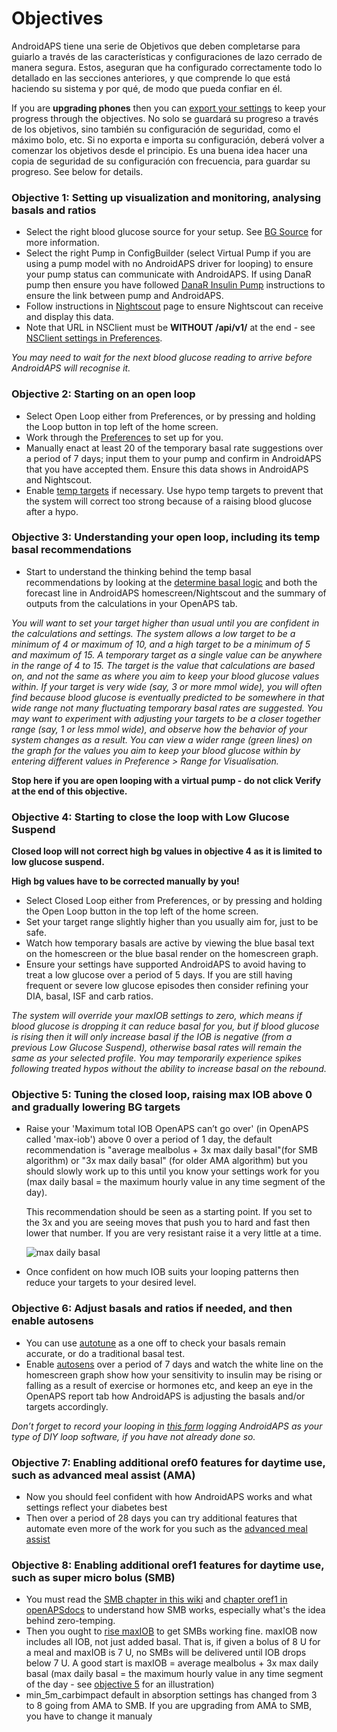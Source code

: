 # Objectives

AndroidAPS tiene una serie de Objetivos que deben completarse para guiarlo a través de las características y configuraciones de lazo cerrado de manera segura. Estos, aseguran que ha configurado correctamente todo lo detallado en las secciones anteriores, y que comprende lo que está haciendo su sistema y por qué, de modo que pueda confiar en él.

If you are **upgrading phones** then you can [export your settings](../Usage/ExportImportSettings) to keep your progress through the objectives. No solo se guardará su progreso a través de los objetivos, sino también su configuración de seguridad, como el máximo bolo, etc. Si no exporta e importa su configuración, deberá volver a comenzar los objetivos desde el principio. Es una buena idea hacer una copia de seguridad de su configuración con frecuencia, para guardar su progreso. See below for details.  

### Objective 1: Setting up visualization and monitoring, analysing basals and ratios

* Select the right blood glucose source for your setup. See [BG Source](../Configuration/BG-Source.rst) for more information.
* Select the right Pump in ConfigBuilder (select Virtual Pump if you are using a pump model with no AndroidAPS driver for looping) to ensure your pump status can communicate with AndroidAPS. If using DanaR pump then ensure you have followed [DanaR Insulin Pump](../Configuration/DanaR-Insulin-Pump.md) instructions to ensure the link between pump and AndroidAPS.
* Follow instructions in [Nightscout](../Installing-AndroidAPS/Nightscout.md) page to ensure Nightscout can receive and display this data.
* Note that URL in NSClient must be **WITHOUT /api/v1/** at the end - see [NSClient settings in Preferences](../Configuration/Preferences.html#ns-client).

*You may need to wait for the next blood glucose reading to arrive before AndroidAPS will recognise it.*

### Objective 2: Starting on an open loop

* Select Open Loop either from Preferences, or by pressing and holding the Loop button in top left of the home screen.
* Work through the [Preferences](../Configuration/Preferences.md) to set up for you.
* Manually enact at least 20 of the temporary basal rate suggestions over a period of 7 days; input them to your pump and confirm in AndroidAPS that you have accepted them. Ensure this data shows in AndroidAPS and Nightscout.
* Enable [temp targets](../Usage/temptarget.md) if necessary. Use hypo temp targets to prevent that the system will correct too strong because of a raising blood glucose after a hypo. 

### Objective 3: Understanding your open loop, including its temp basal recommendations

* Start to understand the thinking behind the temp basal recommendations by looking at the [determine basal logic](https://openaps.readthedocs.io/en/latest/docs/While%20You%20Wait%20For%20Gear/Understand-determine-basal.html) and both the forecast line in AndroidAPS homescreen/Nightscout and the summary of outputs from the calculations in your OpenAPS tab.

*You will want to set your target higher than usual until you are confident in the calculations and settings. The system allows a low target to be a minimum of 4 or maximum of 10, and a high target to be a minimum of 5 and maximum of 15. A temporary target as a single value can be anywhere in the range of 4 to 15. The target is the value that calculations are based on, and not the same as where you aim to keep your blood glucose values within. If your target is very wide (say, 3 or more mmol wide), you will often find because blood glucose is eventually predicted to be somewhere in that wide range not many fluctuating temporary basal rates are suggested. You may want to experiment with adjusting your targets to be a closer together range (say, 1 or less mmol wide), and observe how the behavior of your system changes as a result. You can view a wider range (green lines) on the graph for the values you aim to keep your blood glucose within by entering different values in Preference > Range for Visualisation.*

**Stop here if you are open looping with a virtual pump - do not click Verify at the end of this objective.**

### Objective 4: Starting to close the loop with Low Glucose Suspend

**Closed loop will not correct high bg values in objective 4 as it is limited to low glucose suspend.**

**High bg values have to be corrected manually by you!**

* Select Closed Loop either from Preferences, or by pressing and holding the Open Loop button in the top left of the home screen.
* Set your target range slightly higher than you usually aim for, just to be safe.
* Watch how temporary basals are active by viewing the blue basal text on the homescreen or the blue basal render on the homescreen graph.
* Ensure your settings have supported AndroidAPS to avoid having to treat a low glucose over a period of 5 days. If you are still having frequent or severe low glucose episodes then consider refining your DIA, basal, ISF and carb ratios.

*The system will override your maxIOB settings to zero, which means if blood glucose is dropping it can reduce basal for you, but if blood glucose is rising then it will only increase basal if the IOB is negative (from a previous Low Glucose Suspend), otherwise basal rates will remain the same as your selected profile. You may temporarily experience spikes following treated hypos without the ability to increase basal on the rebound.*

### Objective 5: Tuning the closed loop, raising max IOB above 0 and gradually lowering BG targets

* Raise your 'Maximum total IOB OpenAPS can’t go over' (in OpenAPS called 'max-iob') above 0 over a period of 1 day, the default recommendation is "average mealbolus + 3x max daily basal"(for SMB algorithm) or "3x max daily basal" (for older AMA algorithm) but you should slowly work up to this until you know your settings work for you (max daily basal = the maximum hourly value in any time segment of the day).
    
    This recommendation should be seen as a starting point. If you set to the 3x and you are seeing moves that push you to hard and fast then lower that number. If you are very resistant raise it a very little at a time.
    
    ![max daily basal](../images/MaxDailyBasal2.png)

* Once confident on how much IOB suits your looping patterns then reduce your targets to your desired level.

### Objective 6: Adjust basals and ratios if needed, and then enable autosens

* You can use [autotune](https://openaps.readthedocs.io/en/latest/docs/Customize-Iterate/autotune.html) as a one off to check your basals remain accurate, or do a traditional basal test.
* Enable [autosens](../Usage/Open-APS-features.md) over a period of 7 days and watch the white line on the homescreen graph show how your sensitivity to insulin may be rising or falling as a result of exercise or hormones etc, and keep an eye in the OpenAPS report tab how AndroidAPS is adjusting the basals and/or targets accordingly.

*Don’t forget to record your looping in [this form](http://bit.ly/nowlooping) logging AndroidAPS as your type of DIY loop software, if you have not already done so.*

### Objective 7: Enabling additional oref0 features for daytime use, such as advanced meal assist (AMA)

* Now you should feel confident with how AndroidAPS works and what settings reflect your diabetes best
* Then over a period of 28 days you can try additional features that automate even more of the work for you such as the [advanced meal assist](../Usage/Open-APS-features#advanced-meal-assist-ama)

### Objective 8: Enabling additional oref1 features for daytime use, such as super micro bolus (SMB)

* You must read the [SMB chapter in this wiki](../Usage/Open-APS-features#super-micro-bolus-smb) and [chapter oref1 in openAPSdocs](https://openaps.readthedocs.io/en/latest/docs/Customize-Iterate/oref1.html) to understand how SMB works, especially what's the idea behind zero-temping.
* Then you ought to [rise maxIOB](../Usage/Open-APS-features#maximum-total-iob-openaps-cant-go-over-openaps-max-iob) to get SMBs working fine. maxIOB now includes all IOB, not just added basal. That is, if given a bolus of 8 U for a meal and maxIOB is 7 U, no SMBs will be delivered until IOB drops below 7 U. A good start is maxIOB = average mealbolus + 3x max daily basal (max daily basal = the maximum hourly value in any time segment of the day - see [objective 5](../Usage/Objectives#objective-5-tuning-the-closed-loop-raising-max-iob-above-0-and-gradually-lowering-bg-targets) for an illustration)
* min_5m_carbimpact default in absorption settings has changed from 3 to 8 going from AMA to SMB. If you are upgrading from AMA to SMB, you have to change it manualy